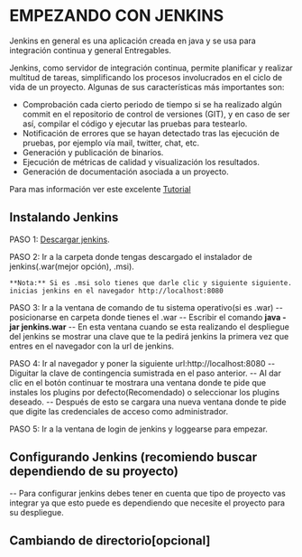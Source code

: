 # EMPEZANDO CON JENKINS

Jenkins en general es una aplicación creada en java y se usa para integración continua  y general Entregables. 



Jenkins, como servidor de integración continua, permite planificar y realizar multitud de tareas, simplificando los procesos involucrados en el ciclo de vida de un proyecto. Algunas de sus características más importantes son:

* Comprobación cada cierto periodo de tiempo si se ha realizado algún commit en el repositorio de control de versiones (GIT), y en caso de ser así, compilar el código y ejecutar las pruebas para testearlo.
* Notificación de errores que se hayan detectado tras las ejecución de pruebas, por ejemplo vía mail, twitter, chat, etc.
* Generación y publicación de binarios.
* Ejecución de métricas de calidad y visualización los resultados.
* Generación de documentación asociada a un proyecto.

Para mas información ver este excelente [Tutorial](http://www.robertocrespo.net/kaizen/aprende-a-montar-un-entorno-de-integracion-continua-iv-jenkins/)


## Instalando Jenkins

PASO 1: [Descargar jenkins](https://jenkins.io/download/).

PASO 2: Ir a la carpeta donde tengas descargado el instalador de jenkins(.war(mejor opción), .msi).

    **Nota:** Si es .msi solo tienes que darle clic y siguiente siguiente. inicias jenkins en el navegador http://localhost:8080

PASO 3: Ir a la ventana de comando de tu sistema operativo(si es .war)
       -- posicionarse en carpeta donde tienes el .war
	   -- Escribir el comando **java -jar jenkins.war**
	   -- En esta ventana cuando se esta realizando el despliegue del jenkins se mostrar una clave que te la pedirá jenkins la primera vez que entres en el navegador con la url de jenkins.
	   
PASO 4: Ir al navegador y poner la siguiente url:http://localhost:8080
       -- Diguitar la clave de contingencia sumistrada en el paso anterior.
	   -- Al dar clic en el botón continuar te mostrara una ventana donde te pide que instales los plugins por defecto(Recomendado) o seleccionar los plugins deseado. 
       -- Después de esto se cargara una nueva ventana donde te pide que digite las credenciales de acceso como administrador.

PASO 5: Ir a la ventana de login de jenkins y loggearse para empezar.

## Configurando Jenkins (recomiendo buscar dependiendo de su proyecto)

   -- Para configurar jenkins debes tener en cuenta que tipo de proyecto vas integrar ya que esto puede es dependiendo que necesite el proyecto para su despliegue.

## Cambiando de directorio[opcional]






